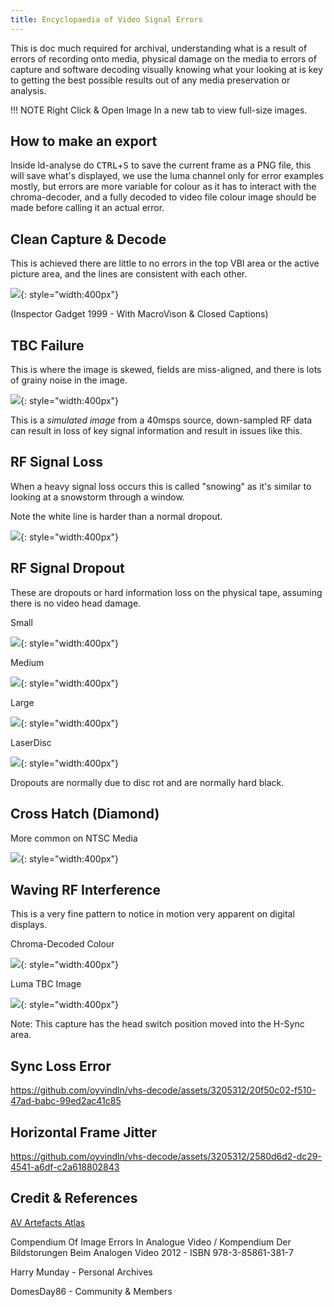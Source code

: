 ```yaml
---
title: Encyclopaedia of Video Signal Errors 
---
```


This is doc much required for archival, understanding what is a result of errors of recording onto media, physical damage on the media to errors of capture and software decoding visually knowing what your looking at is key to getting the best possible results out of any media preservation or analysis.


!!! NOTE
    Right Click & Open Image In a new tab to view full-size images.


## How to make an export


Inside ld-analyse do <kbd>CTRL</kbd>+<kbd>S</kbd> to save the current frame as a PNG file, this will save what's displayed, we use the luma channel only for error examples mostly, but errors are more variable for colour as it has to interact with the chroma-decoder, and a fully decoded to video file colour image should be made before calling it an actual error.


## Clean Capture & Decode


This is achieved there are little to no errors in the top VBI area or the active picture area, and the lines are consistent with each other.

![](assets/images/example-media/Signal-&-Capture-Errors/Clean-Decoded-Macrovision_2023-03-25_04-43-09.tbc.png){: style="width:400px"}

(Inspector Gadget 1999 - With MacroVison & Closed Captions)


## TBC Failure


This is where the image is skewed, fields are miss-aligned, and there is lots of grainy noise in the image.

![](assets/images/example-media/Signal-&-Capture-Errors/frame_pal_source_176_family-cut-16msps-8bit.tbc.png){: style="width:400px"}

This is a *simulated image* from a 40msps source, down-sampled RF data can result in loss of key signal information and result in issues like this.


## RF Signal Loss


When a heavy signal loss occurs this is called "snowing" as it's similar to looking at a snowstorm through a window.

Note the white line is harder than a normal dropout.

![](assets/images/example-media/Signal-&-Capture-Errors/Heavy-RF-Signal-Loss-Snowing.png){: style="width:400px"}


## RF Signal Dropout 


These are dropouts or hard information loss on the physical tape, assuming there is no video head damage.

Small

![](assets/images/example-media/Signal-&-Capture-Errors/frame_pal_source_228_40msps-DdD-raw.tbc.png){: style="width:400px"}

Medium

![](assets/images/example-media/Signal-&-Capture-Errors/VHS-Dropout-Xmas-1989.png){: style="width:400px"}

Large 

![](assets/images/example-media/Signal-&-Capture-Errors/VHS-Dropout-Large-Xmas-1989.png){: style="width:400px"}

LaserDisc

![](assets/images/example-media/Signal-&-Capture-Errors/LD-Dropouts-British_Garden_Birds_DD86-DS1_Side1.png){: style="width:400px"}

Dropouts are normally due to disc rot and are normally hard black.


## Cross Hatch (Diamond)


More common on NTSC Media

![](assets/images/example-media/Signal-&-Capture-Errors/Cross-Hatching-frame_ntsc_source_409.png){: style="width:400px"}


## Waving RF Interference


This is a very fine pattern to notice in motion very apparent on digital displays.

Chroma-Decoded Colour

![](assets/images/example-media/Signal-&-Capture-Errors/Wavy-RF-Interferance-Judgment-Day-1997-Colour.png){: style="width:400px"}

Luma TBC Image

![](assets/images/example-media/Signal-&-Capture-Errors/Wavy-RF-Interferance-Judgment-Day-1997-Luma.png){: style="width:400px"}

Note: This capture has the head switch position moved into the H-Sync area.


## Sync Loss Error 


https://github.com/oyvindln/vhs-decode/assets/3205312/20f50c02-f510-47ad-babc-99ed2ac41c85

## Horizontal Frame Jitter

https://github.com/oyvindln/vhs-decode/assets/3205312/2580d6d2-dc29-4541-a6df-c2a618802843


## Credit & References

[AV Artefacts Atlas](https://www.avartifactatlas.com/)

Compendium Of Image Errors In Analogue Video / Kompendium Der Bildstorungen Beim Analogen Video 2012 - ISBN 978-3-85861-381-7

Harry Munday - Personal Archives 

DomesDay86 - Community & Members

